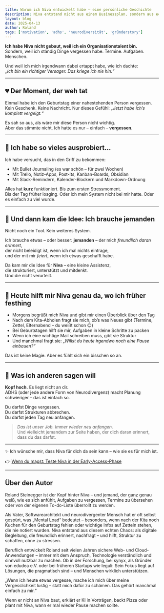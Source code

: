 ```yaml
---
title: Warum ich Niva entwickelt habe – eine persönliche Geschichte  
description: Niva entstand nicht aus einem Businessplan, sondern aus echten Alltagsproblemen. Hier teile ich, wie mein eigenes Chaos zur Idee für Niva wurde – und warum ich daran glaube, dass es anderen helfen kann.  
layout: blog  
date: 2025-04-13
author: Roland
tags: ['motivation', 'adhs', 'neurodiversität', 'gründerstory']
---
```


**Ich habe Niva nicht gebaut, weil ich ein Organisationstalent bin.**  
Sondern, weil ich ständig Dinge vergessen habe. Termine. Aufgaben. Menschen.

Und weil ich mich irgendwann dabei ertappt habe, wie ich dachte:  
*„Ich bin ein richtiger Versager. Das kriege ich nie hin.“*

---

## 💔 Der Moment, der weh tat

Einmal habe ich den Geburtstag einer nahestehenden Person vergessen.  
Kein Geschenk. Keine Nachricht. Nur dieses Gefühl: *„Jetzt habe ich’s komplett vergeigt.“*

Es sah so aus, als wäre mir diese Person nicht wichtig.  
Aber das stimmte nicht. Ich hatte es nur – einfach – **vergessen**.

---

## 🧩 Ich habe so vieles ausprobiert...

Ich habe versucht, das in den Griff zu bekommen:  
- Mit Bullet Journaling (es war schön – für zwei Wochen)  
- Mit Trello, Notiz-Apps, Post-Its, Kanban-Boards, Obsidian  
- Mit Slack-Remindern, Kalender-Blockern und Markdown-Ordnung

Alles hat **kurz** funktioniert. Bis zum ersten Stressmoment.  
Bis der Tag früher losging. Oder ich mein System nicht bei mir hatte. Oder es einfach zu viel wurde.

---

## 🌱 Und dann kam die Idee: Ich brauche jemanden

Nicht noch ein Tool. Kein weiteres System.

Ich brauche etwas – oder besser: **jemanden** – der mich *freundlich daran erinnert*,  
der nicht beleidigt ist, wenn ich mal nichts eintrage,  
und der mit mir *feiert*, wenn ich etwas geschafft habe.

Da kam mir die Idee für **Niva** – eine kleine Assistenz,  
die strukturiert, unterstützt und mitdenkt.  
Und die nicht verurteilt.

---

## 🧠 Heute hilft mir Niva genau da, wo ich früher festhing

- Morgens begrüßt mich Niva und gibt mir einen Überblick über den Tag  
- Nach dem Kita-Abholen fragt sie mich, ob’s was Neues gibt (Termine, Zettel, Elternabend – du weißt schon 😉)  
- Bei Geburtstagen hilft sie mir, Aufgaben in kleine Schritte zu packen  
- Wenn ich eine wichtige Mail schreiben muss, gibt sie Struktur  
- Und manchmal fragt sie: *„Willst du heute irgendwo noch eine Pause einbauen?“*

Das ist keine Magie. Aber es fühlt sich ein bisschen so an.

---

## 💬 Was ich anderen sagen will

**Kopf hoch.** Es liegt nicht an dir.  
ADHS (oder jede andere Form von Neurodivergenz) macht Planung schwieriger – das ist einfach so.

Du darfst Dinge vergessen.  
Du darfst Strukturen abbrechen.  
Du darfst jeden Tag neu anfangen.

> *Das ist unser Job. Immer wieder neu anfangen.*  
> Und vielleicht jemandem zur Seite haben, der dich daran erinnert, dass du das darfst.

---

✨ Ich wünsche mir, dass Niva für dich da sein kann – wie sie es für mich ist.

👉 [Wenn du magst: Teste Niva in der Early-Access-Phase](/de/actions/joinBeta)

---

## Über den Autor

Roland Steinegger ist der Kopf hinter Niva – und jemand, der ganz genau weiß, wie es sich anfühlt, Aufgaben zu vergessen, Termine zu übersehen oder von der eigenen To-do-Liste überrollt zu werden.

Als Vater, Softwarearchitekt und neurodivergenter Mensch hat er oft selbst gespürt, was „Mental Load“ bedeutet – besonders, wenn nach der Kita noch Kuchen für den Geburtstag fehlen oder wichtige Infos auf Zetteln stehen, die nie notiert wurden.
Niva entstand aus diesem echten Chaos: als digitale Begleitung, die freundlich erinnert, nachfragt – und hilft, Struktur zu schaffen, ohne zu stressen.

Beruflich entwickelt Roland seit vielen Jahren sichere Web- und Cloud-Anwendungen – immer mit dem Anspruch, Technologie verständlich und sinnvoll nutzbar zu machen. Ob in der Forschung, bei synyx, als Gründer von edudea e.V. oder bei früheren Startups wie leguli: Sein Fokus liegt auf Lösungen, die pragmatisch sind – und Menschen wirklich unterstützen.

„Wenn ich heute etwas vergesse, mache ich mich über meine Vergesslichkeit lustig – statt mich dafür zu schämen. Das gehört manchmal einfach zu mir.“

Wenn er nicht an Niva baut, erklärt er KI in Vorträgen, backt Pizza oder plant mit Niva, wann er mal wieder Pause machen sollte.